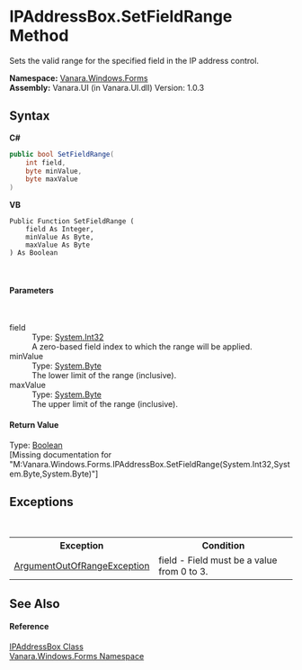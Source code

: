 # IPAddressBox.SetFieldRange Method 
 

Sets the valid range for the specified field in the IP address control.

**Namespace:**&nbsp;<a href="c580cf52-4028-70db-28d0-f9b1abc03861">Vanara.Windows.Forms</a><br />**Assembly:**&nbsp;Vanara.UI (in Vanara.UI.dll) Version: 1.0.3

## Syntax

**C#**<br />
``` C#
public bool SetFieldRange(
	int field,
	byte minValue,
	byte maxValue
)
```

**VB**<br />
``` VB
Public Function SetFieldRange ( 
	field As Integer,
	minValue As Byte,
	maxValue As Byte
) As Boolean
```

<br />

#### Parameters
&nbsp;<dl><dt>field</dt><dd>Type: <a href="http://msdn2.microsoft.com/en-us/library/td2s409d" target="_blank">System.Int32</a><br />A zero-based field index to which the range will be applied.</dd><dt>minValue</dt><dd>Type: <a href="http://msdn2.microsoft.com/en-us/library/yyb1w04y" target="_blank">System.Byte</a><br />The lower limit of the range (inclusive).</dd><dt>maxValue</dt><dd>Type: <a href="http://msdn2.microsoft.com/en-us/library/yyb1w04y" target="_blank">System.Byte</a><br />The upper limit of the range (inclusive).</dd></dl>

#### Return Value
Type: <a href="http://msdn2.microsoft.com/en-us/library/a28wyd50" target="_blank">Boolean</a><br />\[Missing <returns> documentation for "M:Vanara.Windows.Forms.IPAddressBox.SetFieldRange(System.Int32,System.Byte,System.Byte)"\]

## Exceptions
&nbsp;<table><tr><th>Exception</th><th>Condition</th></tr><tr><td><a href="http://msdn2.microsoft.com/en-us/library/8xt94y6e" target="_blank">ArgumentOutOfRangeException</a></td><td>field - Field must be a value from 0 to 3.</td></tr></table>

## See Also


#### Reference
<a href="15467108-9b99-3a01-fe08-01899a59a882">IPAddressBox Class</a><br /><a href="c580cf52-4028-70db-28d0-f9b1abc03861">Vanara.Windows.Forms Namespace</a><br />